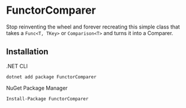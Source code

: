 # FunctorComparer

Stop reinventing the wheel and forever recreating this simple class that takes a `Func<T, TKey>` or `Comparison<T>` and turns it into a Comparer.

## Installation 

.NET CLI
```
dotnet add package FunctorComparer 
```

NuGet Package Manager
```
Install-Package FunctorComparer 
```

